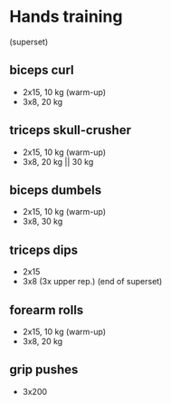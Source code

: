 # Hands training
(superset)
## biceps curl
- 2x15, 10 kg (warm-up)
- 3x8, 20 kg

## triceps skull-crusher
- 2x15, 10 kg (warm-up)
- 3x8, 20 kg || 30 kg

## biceps dumbels
- 2x15, 10 kg (warm-up)
- 3x8, 30 kg

## triceps dips
- 2x15
- 3x8 (3x upper rep.)
(end of superset)

## forearm rolls
- 2x15, 10 kg (warm-up)
- 3x8, 20 kg

## grip pushes
- 3x200
